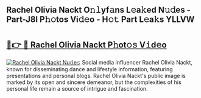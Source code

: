 ## Rachel Olivia Nackt O𝚗𝚕yf𝚊ns L𝚎a𝚔ed N𝚞𝚍es - Part-J8l P𝚑𝚘tos Vi𝚍𝚎o - H𝚘𝚝 Part L𝚎a𝚔s YLLVW

# <h2><a href="http://kf97p8.oniu.top/?m=Rachel+Olivia+Nackt">🔗👉 🔴 Rachel Olivia Nackt P𝚑ot𝚘𝚜 V𝚒d𝚎o</a></h2>

[![Rachel Olivia Nackt Nu𝚍e𝚜](https://i.imgur.com/0qMVB7G.gif)](http://kf97p8.oniu.top/?m=Rachel+Olivia+Nackt)
Social media influencer Rachel Olivia Nackt, known for disseminating dance and lifestyle information, featuring presentations and personal blogs. Rachel Olivia Nackt's public image is marked by its open and sincere demeanor, but the complexities of his personal life remain a source of intrigue and fascination.  
